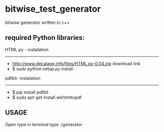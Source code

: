 bitwise_test_generator
======================

bitwise generator written in c++


required Python libraries:
------------------------------
HTML.py - instalation
______________________
  - http://www.decalage.info/files/HTML.py-0.04.zip download link
  - $ sudo python setup.py install
  
pdfkit- instalation
______________________
  - $ pip install pdfkit
  - $ sudo apt-get install wkhtmltopdf

USAGE
------------------------------
Open type in terminal type ./generator 
